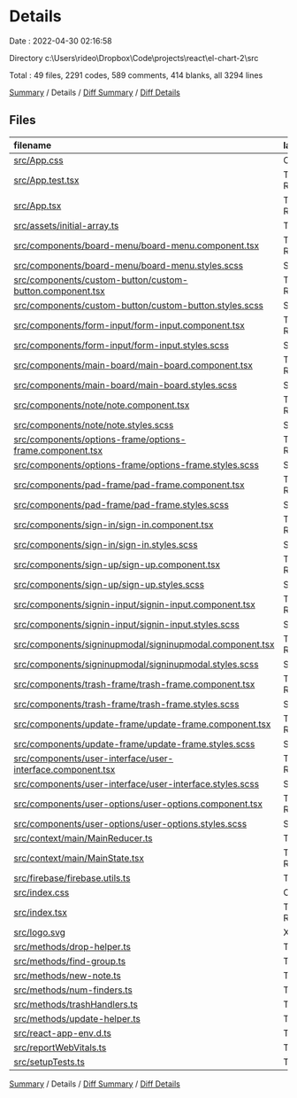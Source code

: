 # Details

Date : 2022-04-30 02:16:58

Directory c:\Users\rideo\Dropbox\Code\projects\react\el-chart-2\src

Total : 49 files,  2291 codes, 589 comments, 414 blanks, all 3294 lines

[Summary](results.md) / Details / [Diff Summary](diff.md) / [Diff Details](diff-details.md)

## Files
| filename | language | code | comment | blank | total |
| :--- | :--- | ---: | ---: | ---: | ---: |
| [src/App.css](/src/App.css) | CSS | 4 | 0 | 0 | 4 |
| [src/App.test.tsx](/src/App.test.tsx) | TypeScript React | 3 | 5 | 2 | 10 |
| [src/App.tsx](/src/App.tsx) | TypeScript React | 81 | 1 | 12 | 94 |
| [src/assets/initial-array.ts](/src/assets/initial-array.ts) | TypeScript | 32 | 468 | 7 | 507 |
| [src/components/board-menu/board-menu.component.tsx](/src/components/board-menu/board-menu.component.tsx) | TypeScript React | 61 | 3 | 12 | 76 |
| [src/components/board-menu/board-menu.styles.scss](/src/components/board-menu/board-menu.styles.scss) | SCSS | 22 | 0 | 5 | 27 |
| [src/components/custom-button/custom-button.component.tsx](/src/components/custom-button/custom-button.component.tsx) | TypeScript React | 11 | 2 | 7 | 20 |
| [src/components/custom-button/custom-button.styles.scss](/src/components/custom-button/custom-button.styles.scss) | SCSS | 35 | 0 | 7 | 42 |
| [src/components/form-input/form-input.component.tsx](/src/components/form-input/form-input.component.tsx) | TypeScript React | 23 | 2 | 9 | 34 |
| [src/components/form-input/form-input.styles.scss](/src/components/form-input/form-input.styles.scss) | SCSS | 46 | 0 | 9 | 55 |
| [src/components/main-board/main-board.component.tsx](/src/components/main-board/main-board.component.tsx) | TypeScript React | 66 | 2 | 12 | 80 |
| [src/components/main-board/main-board.styles.scss](/src/components/main-board/main-board.styles.scss) | SCSS | 15 | 5 | 3 | 23 |
| [src/components/note/note.component.tsx](/src/components/note/note.component.tsx) | TypeScript React | 165 | 4 | 20 | 189 |
| [src/components/note/note.styles.scss](/src/components/note/note.styles.scss) | SCSS | 96 | 2 | 19 | 117 |
| [src/components/options-frame/options-frame.component.tsx](/src/components/options-frame/options-frame.component.tsx) | TypeScript React | 169 | 12 | 23 | 204 |
| [src/components/options-frame/options-frame.styles.scss](/src/components/options-frame/options-frame.styles.scss) | SCSS | 193 | 1 | 36 | 230 |
| [src/components/pad-frame/pad-frame.component.tsx](/src/components/pad-frame/pad-frame.component.tsx) | TypeScript React | 46 | 3 | 11 | 60 |
| [src/components/pad-frame/pad-frame.styles.scss](/src/components/pad-frame/pad-frame.styles.scss) | SCSS | 33 | 1 | 6 | 40 |
| [src/components/sign-in/sign-in.component.tsx](/src/components/sign-in/sign-in.component.tsx) | TypeScript React | 72 | 2 | 15 | 89 |
| [src/components/sign-in/sign-in.styles.scss](/src/components/sign-in/sign-in.styles.scss) | SCSS | 12 | 0 | 3 | 15 |
| [src/components/sign-up/sign-up.component.tsx](/src/components/sign-up/sign-up.component.tsx) | TypeScript React | 99 | 2 | 22 | 123 |
| [src/components/sign-up/sign-up.styles.scss](/src/components/sign-up/sign-up.styles.scss) | SCSS | 13 | 0 | 3 | 16 |
| [src/components/signin-input/signin-input.component.tsx](/src/components/signin-input/signin-input.component.tsx) | TypeScript React | 23 | 0 | 7 | 30 |
| [src/components/signin-input/signin-input.styles.scss](/src/components/signin-input/signin-input.styles.scss) | SCSS | 46 | 0 | 9 | 55 |
| [src/components/signinupmodal/signinupmodal.component.tsx](/src/components/signinupmodal/signinupmodal.component.tsx) | TypeScript React | 22 | 4 | 7 | 33 |
| [src/components/signinupmodal/signinupmodal.styles.scss](/src/components/signinupmodal/signinupmodal.styles.scss) | SCSS | 7 | 0 | 1 | 8 |
| [src/components/trash-frame/trash-frame.component.tsx](/src/components/trash-frame/trash-frame.component.tsx) | TypeScript React | 27 | 2 | 6 | 35 |
| [src/components/trash-frame/trash-frame.styles.scss](/src/components/trash-frame/trash-frame.styles.scss) | SCSS | 42 | 1 | 10 | 53 |
| [src/components/update-frame/update-frame.component.tsx](/src/components/update-frame/update-frame.component.tsx) | TypeScript React | 20 | 10 | 7 | 37 |
| [src/components/update-frame/update-frame.styles.scss](/src/components/update-frame/update-frame.styles.scss) | SCSS | 19 | 2 | 6 | 27 |
| [src/components/user-interface/user-interface.component.tsx](/src/components/user-interface/user-interface.component.tsx) | TypeScript React | 19 | 5 | 8 | 32 |
| [src/components/user-interface/user-interface.styles.scss](/src/components/user-interface/user-interface.styles.scss) | SCSS | 5 | 2 | 3 | 10 |
| [src/components/user-options/user-options.component.tsx](/src/components/user-options/user-options.component.tsx) | TypeScript React | 57 | 6 | 9 | 72 |
| [src/components/user-options/user-options.styles.scss](/src/components/user-options/user-options.styles.scss) | SCSS | 71 | 2 | 14 | 87 |
| [src/context/main/MainReducer.ts](/src/context/main/MainReducer.ts) | TypeScript | 241 | 8 | 5 | 254 |
| [src/context/main/MainState.tsx](/src/context/main/MainState.tsx) | TypeScript React | 83 | 3 | 9 | 95 |
| [src/firebase/firebase.utils.ts](/src/firebase/firebase.utils.ts) | TypeScript | 104 | 5 | 21 | 130 |
| [src/index.css](/src/index.css) | CSS | 22 | 0 | 4 | 26 |
| [src/index.tsx](/src/index.tsx) | TypeScript React | 17 | 2 | 5 | 24 |
| [src/logo.svg](/src/logo.svg) | XML | 1 | 0 | 0 | 1 |
| [src/methods/drop-helper.ts](/src/methods/drop-helper.ts) | TypeScript | 12 | 0 | 2 | 14 |
| [src/methods/find-group.ts](/src/methods/find-group.ts) | TypeScript | 49 | 2 | 10 | 61 |
| [src/methods/new-note.ts](/src/methods/new-note.ts) | TypeScript | 18 | 2 | 4 | 24 |
| [src/methods/num-finders.ts](/src/methods/num-finders.ts) | TypeScript | 41 | 3 | 10 | 54 |
| [src/methods/trashHandlers.ts](/src/methods/trashHandlers.ts) | TypeScript | 25 | 8 | 6 | 39 |
| [src/methods/update-helper.ts](/src/methods/update-helper.ts) | TypeScript | 9 | 2 | 3 | 14 |
| [src/react-app-env.d.ts](/src/react-app-env.d.ts) | TypeScript | 0 | 1 | 1 | 2 |
| [src/reportWebVitals.ts](/src/reportWebVitals.ts) | TypeScript | 13 | 0 | 3 | 16 |
| [src/setupTests.ts](/src/setupTests.ts) | TypeScript | 1 | 4 | 1 | 6 |

[Summary](results.md) / Details / [Diff Summary](diff.md) / [Diff Details](diff-details.md)